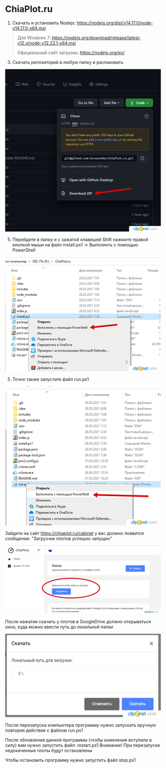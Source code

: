# ChiaPlot.ru

1. Скачать и установить Nodejs: https://nodejs.org/dist/v14.17.0/node-v14.17.0-x64.msi
> Для Windows 7: https://nodejs.org/download/release/latest-v12.x/node-v12.22.1-x64.msi

> Официальный сайт загрузки: https://nodejs.org/en/

3. Скачать репозиторий в любую папку и распаковать

![GitHub Logo](/images/repo.png)

5. Перейдите в папку и с зажатой клавишей Shift нажмите правой кнопкой мыши на файл install.ps1 -> Выполинть с помощью PowerShell

![GitHub Logo](/images/powershell.png)

5. Точно также запустите файл run.ps1

![GitHub Logo](/images/powershell1.png)

Зайдите на сайт https://chiaplot.ru/cabinet у вас должно появится сообщение: "Загрузчик плотов успешно запущен"

![GitHub Logo](/images/done.png)

После нажатия скачать у плотов в GoogleDrive должно открываться окно, куда можно ввести путь до локальной папки

![GitHub Logo](/images/patch.png)

После перезапуска компьютера программу нужно запускать вручную повторяя действие с файлом run.ps1

После обновления данной программы (чтобы изменения вступили в силу) вам нужно запустить файл: restart.ps1
Внимание! При перезапуске недокаченные плоты будут остановлены

Чтобы остановить программу нужно запустить файл stop.ps1

